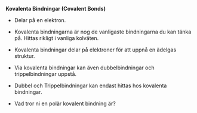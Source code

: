 **Kovalenta Bindningar (Covalent Bonds)**
- Delar på en elektron.

- Kovalenta bindningarna är nog de vanligaste bindningarna du kan tänka på. Hittas rikligt i vanliga kolväten.
- Kovalenta bindningar delar på elektroner för att uppnå en ädelgas struktur.
- Via kovalenta bindningar kan även dubbelbindningar och trippelbindningar uppstå.
- Dubbel och Trippelbindningar kan endast hittas hos kovalenta bindningar.
- Vad tror ni en polär kovalent bindning är? 
